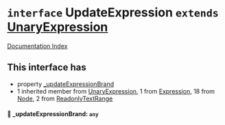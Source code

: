 # `interface` UpdateExpression `extends` [UnaryExpression](../interface.UnaryExpression/README.md)

[Documentation Index](../README.md)

## This interface has

- property [\_updateExpressionBrand](#-_updateexpressionbrand-any)
- 1 inherited member from [UnaryExpression](../interface.UnaryExpression/README.md), 1 from [Expression](../interface.Expression/README.md), 18 from [Node](../interface.Node/README.md), 2 from [ReadonlyTextRange](../interface.ReadonlyTextRange/README.md)


#### 📄 \_updateExpressionBrand: `any`



